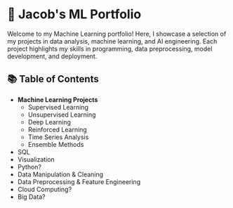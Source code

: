 # 🧠 Jacob's ML Portfolio
Welcome to my Machine Learning portfolio! Here, I showcase a selection of my projects in data analysis, machine learning, and AI engineering. Each project highlights my skills in programming, data preprocessing, model development, and deployment.

## 📚 Table of Contents
- **Machine Learning Projects**
  - Supervised Learning
  - Unsupervised Learning
  - Deep Learning
  - Reinforced Learning
  - Time Series Analysis
  - Ensemble Methods
- SQL
- Visualization
- Python?
- Data Manipulation & Cleaning
- Data Preprocessing & Feature Engineering
- Cloud Computing?
- Big Data?
